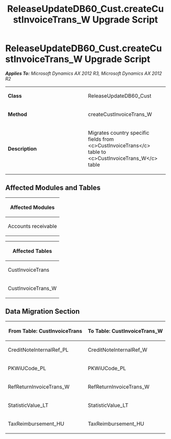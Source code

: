 ﻿---
title: ReleaseUpdateDB60_Cust.createCustInvoiceTrans_W Upgrade Script
TOCTitle: ReleaseUpdateDB60_Cust.createCustInvoiceTrans_W Upgrade Script
ms:assetid: b18a05e0-b888-723a-c784-808546b2adf2
ms:mtpsurl: https://msdn.microsoft.com/en-us/library/JJ736904(v=AX.60)
ms:contentKeyID: 49710588
ms.date: 05/18/2015
mtps_version: v=AX.60
---

# ReleaseUpdateDB60\_Cust.createCustInvoiceTrans\_W Upgrade Script 


_**Applies To:** Microsoft Dynamics AX 2012 R3, Microsoft Dynamics AX 2012 R2_

<table>
<colgroup>
<col style="width: 50%" />
<col style="width: 50%" />
</colgroup>
<tbody>
<tr class="odd">
<td><p><strong>Class</strong></p></td>
<td><p>ReleaseUpdateDB60_Cust</p></td>
</tr>
<tr class="even">
<td><p><strong>Method</strong></p></td>
<td><p>createCustInvoiceTrans_W</p></td>
</tr>
<tr class="odd">
<td><p><strong>Description</strong></p></td>
<td><p>Migrates country specific fields from &lt;c&gt;CustInvoiceTrans&lt;/c&gt; table to &lt;c&gt;CustInvoiceTrans_W&lt;/c&gt; table</p></td>
</tr>
</tbody>
</table>


## Affected Modules and Tables

<table>
<colgroup>
<col style="width: 100%" />
</colgroup>
<thead>
<tr class="header">
<th><p>Affected Modules</p></th>
</tr>
</thead>
<tbody>
<tr class="odd">
<td><p>Accounts receivable</p></td>
</tr>
</tbody>
</table>


<table>
<colgroup>
<col style="width: 100%" />
</colgroup>
<thead>
<tr class="header">
<th><p>Affected Tables</p></th>
</tr>
</thead>
<tbody>
<tr class="odd">
<td><p>CustInvoiceTrans</p></td>
</tr>
<tr class="even">
<td><p>CustInvoiceTrans_W</p></td>
</tr>
</tbody>
</table>


## Data Migration Section

<table>
<colgroup>
<col style="width: 50%" />
<col style="width: 50%" />
</colgroup>
<thead>
<tr class="header">
<th><p>From Table: CustInvoiceTrans</p></th>
<th><p>To Table: CustInvoiceTrans_W</p></th>
</tr>
</thead>
<tbody>
<tr class="odd">
<td><p>CreditNoteInternalRef_PL</p></td>
<td><p>CreditNoteInternalRef_W</p></td>
</tr>
<tr class="even">
<td><p>PKWiUCode_PL</p></td>
<td><p>PKWiUCode_PL</p></td>
</tr>
<tr class="odd">
<td><p>RefReturnInvoiceTrans_W</p></td>
<td><p>RefReturnInvoiceTrans_W</p></td>
</tr>
<tr class="even">
<td><p>StatisticValue_LT</p></td>
<td><p>StatisticValue_LT</p></td>
</tr>
<tr class="odd">
<td><p>TaxReimbursement_HU</p></td>
<td><p>TaxReimbursement_HU</p></td>
</tr>
</tbody>
</table>

  


